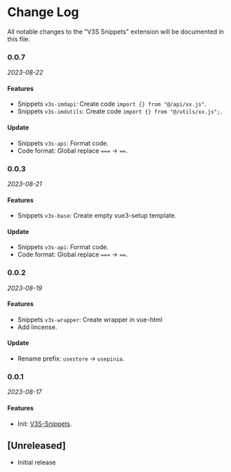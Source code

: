 # Change Log

All notable changes to the "V3S Snippets" extension will be documented in this file.

### 0.0.7

_2023-08-22_

#### Features

- Snippets `v3s-imdapi`: Create code `import {} from "@/api/xx.js"`.
- Snippets `v3s-imdutils`: Create code `import {} from "@/utils/xx.js";`.

#### Update

- Snippets `v3s-api`: Format code.
- Code format: Global replace `===` -> `==`.

### 0.0.3

_2023-08-21_

#### Features

- Snippets `v3s-base`: Create empty vue3-setup template.

#### Update

- Snippets `v3s-api`: Format code.
- Code format: Global replace `===` -> `==`.

### 0.0.2

_2023-08-19_

#### Features

- Snippets `v3s-wrapper`: Create wrapper in vue-html
- Add lincense.

#### Update

- Rename prefix: `usestore` -> `usepinia`.

### 0.0.1

_2023-08-17_

#### Features

- Init: [V3S-Snippets](https://github.com/wangyupo/V3S-Snippets).

## [Unreleased]

- Initial release
